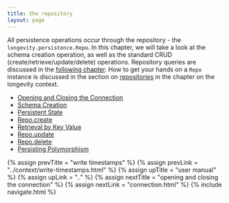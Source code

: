 ```yaml
---
title: the repository
layout: page
---
```


All persistence operations occur through the repository - the `longevity.persistence.Repo`. In this
chapter, we will take a look at the schema creation operation, as well as the standard CRUD
(create/retrieve/update/delete) operations. Repository queries are discussed in the [following
chapter](../query). How to get your hands on a `Repo` instance is discussed in the section on
[repositories](../context/repos.html) in the chapter on the longevity context.

- [Opening and Closing the Connection](connection.html)
- [Schema Creation](schema-creation.html)
- [Persistent State](persistent-state.html)
- [Repo.create](create.html)
- [Retrieval by Key Value](retrieve.html)
- [Repo.update](update.html)
- [Repo.delete](delete.html)
- [Persisting Polymorphism](poly.html)

{% assign prevTitle = "write timestamps" %}
{% assign prevLink  = "../context/write-timestamps.html" %}
{% assign upTitle   = "user manual" %}
{% assign upLink    = ".." %}
{% assign nextTitle = "opening and closing the connection" %}
{% assign nextLink  = "connection.html" %}
{% include navigate.html %}
